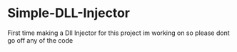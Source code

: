 # Simple-DLL-Injector

First time making a Dll Injector for this project im working on so please dont go off any of the code
